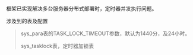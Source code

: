 框架已实现解决多台服务器分布式部署时，定时器并发执行问题。

涉及到的表及配置

> sys\_para表的TASK\_LOCK\_TIMEOUT参数，默认为1440分，及24小时。
>
> sys\_tasklock表，定时器加锁表



